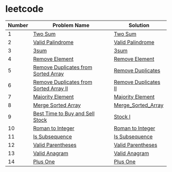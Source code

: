# leetcode

| Number | Problem Name | Solution |
|--------------|-------------------------------|----------------------------|
| 1            | [Two Sum](https://leetcode.com/problems/two-sum/) | [Two Sum](./Top%20Interview%20150/two_sum.js) |
| 2            | [Valid Palindrome](https://leetcode.com/problems/valid-palindrome/description/) | [Valid Palindrome](./Top%20Interview%20150/valid_palindrome.js) |
| 3            | [3sum](https://leetcode.com/problems/3sum/description/) | [3sum](./Top%20Interview%20150/3sum.js) |
| 4            | [Remove Element](https://leetcode.com/problems/remove-element/description/) | [Remove Element](./Top%20Interview%20150/remove_element.js) |
| 5            | [Remove Duplicates from Sorted Array](https://leetcode.com/problems/remove-duplicates-from-sorted-array/description/) | [Remove Duplicates](./Top%20Interview%20150/remove-duplicates-from-sorted-array.js) |
| 6            | [Remove Duplicates from Sorted Array II](https://leetcode.com/problems/remove-duplicates-from-sorted-array-ii/description/) | [Remove Duplicates II](./Top%20Interview%20150/remove-duplicates-from-sorted-array-ii.js) |
| 7            | [Majority Element](https://leetcode.com/problems/majority-element/description/) | [Majority Element](./Top%20Interview%20150/majority-element.js) |
| 8            | [Merge Sorted Array](https://leetcode.com/problems/merge-sorted-array/description/) | [Merge_Sorted_Array](./Top%20Interview%20150/merge-sorted-array.js) |
| 9            | [Best Time to Buy and Sell Stock](https://leetcode.com/problems/best-time-to-buy-and-sell-stock/description/) | [Stock I](./Top%20Interview%20150/best-time-to-buy-and-sell-stock.js) |
| 10            | [Roman to Integer](https://leetcode.com/problems/roman-to-integer/description/) | [Roman to Integer](./Top%20Interview%20150/roman-to-integer.js) |
| 11            | [Is Subsequence](https://leetcode.com/problems/is-subsequence/description/) | [Is Subsequence](./Top%20Interview%20150/is-subsequence.js) |
| 12            | [Valid Parentheses](https://leetcode.com/problems/valid-parentheses/description/) | [Valid Parentheses](./Top%20Interview%20150/valid-parentheses.js) |
| 13            | [Valid Anagram](https://leetcode.com/problems/valid-anagram/description/) | [Valid Anagram](./Top%20Interview%20150/valid-anagram.js) |
| 14            | [Plus One](https://leetcode.com/problems/plus-one/description/) | [Plus One](./Top%20Interview%20150/plus-one.js) |